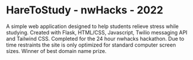 # HareToStudy - nwHacks - 2022

A simple web application designed to help students relieve stress while studying. Created with Flask, HTML/CSS, Javascript, Twilio messaging API and Tailwind CSS. Completed for the 24 hour nwhacks hackathon. Due to time restraints the site is only optimized for standard computer screen sizes. Winner of best domain name prize.
